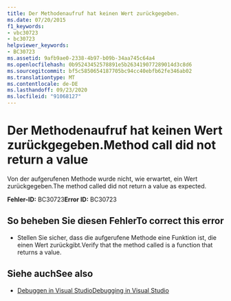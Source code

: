 ```yaml
---
title: Der Methodenaufruf hat keinen Wert zurückgegeben.
ms.date: 07/20/2015
f1_keywords:
- vbc30723
- bc30723
helpviewer_keywords:
- BC30723
ms.assetid: 9afb9ae0-2338-4b97-b09b-34aa745c64a4
ms.openlocfilehash: 0b95243452578891e5b263419077289014d3c8d6
ms.sourcegitcommit: bf5c5850654187705bc94cc40ebfb62fe346ab02
ms.translationtype: MT
ms.contentlocale: de-DE
ms.lasthandoff: 09/23/2020
ms.locfileid: "91068127"
---
```

# <a name="method-call-did-not-return-a-value"></a><span data-ttu-id="6b176-102">Der Methodenaufruf hat keinen Wert zurückgegeben.</span><span class="sxs-lookup"><span data-stu-id="6b176-102">Method call did not return a value</span></span>

<span data-ttu-id="6b176-103">Von der aufgerufenen Methode wurde nicht, wie erwartet, ein Wert zurückgegeben.</span><span class="sxs-lookup"><span data-stu-id="6b176-103">The method called did not return a value as expected.</span></span>  
  
 <span data-ttu-id="6b176-104">**Fehler-ID:** BC30723</span><span class="sxs-lookup"><span data-stu-id="6b176-104">**Error ID:** BC30723</span></span>  
  
## <a name="to-correct-this-error"></a><span data-ttu-id="6b176-105">So beheben Sie diesen Fehler</span><span class="sxs-lookup"><span data-stu-id="6b176-105">To correct this error</span></span>  
  
- <span data-ttu-id="6b176-106">Stellen Sie sicher, dass die aufgerufene Methode eine Funktion ist, die einen Wert zurückgibt.</span><span class="sxs-lookup"><span data-stu-id="6b176-106">Verify that the method called is a function that returns a value.</span></span>  
  
## <a name="see-also"></a><span data-ttu-id="6b176-107">Siehe auch</span><span class="sxs-lookup"><span data-stu-id="6b176-107">See also</span></span>

- [<span data-ttu-id="6b176-108">Debuggen in Visual Studio</span><span class="sxs-lookup"><span data-stu-id="6b176-108">Debugging in Visual Studio</span></span>](/visualstudio/debugger/debugger-feature-tour)
